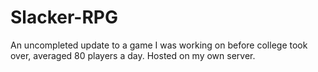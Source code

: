 # Slacker-RPG
An uncompleted update to a game I was working on before college took over, averaged 80 players a day.  Hosted on my own server.
